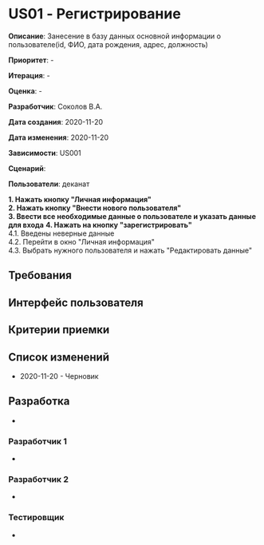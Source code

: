 # US01 - Регистрирование

**Описание**: Занесение в базу данных основной информации о пользователе(id, ФИО, дата рождения, адрес, должность)

**Приоритет**: -

**Итерация**: -

**Оценка**: -

**Разработчик**: Соколов В.А.

**Дата создания**: 2020-11-20

**Дата изменения**: 2020-11-20

**Зависимости**: US001

**Сценарий**:



**Пользователи**: деканат

**1. Нажать кнопку "Личная информация"**\
**2. Нажать кнопку "Внести нового пользователя"**\
**3. Ввести все необходимые данные о пользователе и указать данные для входа**
**4. Нажать на кнопку "зарегистрировать"**\
4.1. Введены неверные данные\
4.2. Перейти в окно "Личная информация"\
4.3. Выбрать нужного пользователя и нажать "Редактировать данные"



## Требования


## Интерфейс пользователя


## Критерии приемки


## Список изменений
- 2020-11-20 - Черновик

## Разработка
-

### Разработчик 1
-
### Разработчик 2
-
### Тестировщик
-
